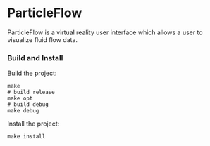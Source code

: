 # ParticleFlow

ParticleFlow is a virtual reality user interface which allows a user to visualize fluid flow data.

### Build and Install

Build the project:
  ```
  make
  # build release
  make opt
  # build debug
  make debug
  ```

Install the project:
  ```
  make install
  ```


